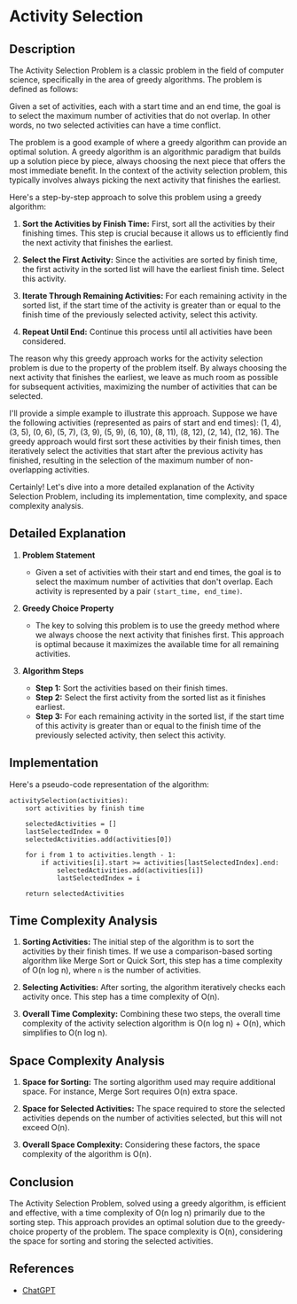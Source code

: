 # Activity Selection

## Description

The Activity Selection Problem is a classic problem in the field of computer science, specifically in the area of greedy algorithms. The problem is defined as follows:

Given a set of activities, each with a start time and an end time, the goal is to select the maximum number of activities that do not overlap. In other words, no two selected activities can have a time conflict.

The problem is a good example of where a greedy algorithm can provide an optimal solution. A greedy algorithm is an algorithmic paradigm that builds up a solution piece by piece, always choosing the next piece that offers the most immediate benefit. In the context of the activity selection problem, this typically involves always picking the next activity that finishes the earliest.

Here's a step-by-step approach to solve this problem using a greedy algorithm:

1. **Sort the Activities by Finish Time:** First, sort all the activities by their finishing times. This step is crucial because it allows us to efficiently find the next activity that finishes the earliest.

2. **Select the First Activity:** Since the activities are sorted by finish time, the first activity in the sorted list will have the earliest finish time. Select this activity.

3. **Iterate Through Remaining Activities:** For each remaining activity in the sorted list, if the start time of the activity is greater than or equal to the finish time of the previously selected activity, select this activity.

4. **Repeat Until End:** Continue this process until all activities have been considered.

The reason why this greedy approach works for the activity selection problem is due to the property of the problem itself. By always choosing the next activity that finishes the earliest, we leave as much room as possible for subsequent activities, maximizing the number of activities that can be selected.

I'll provide a simple example to illustrate this approach. Suppose we have the following activities (represented as pairs of start and end times): (1, 4), (3, 5), (0, 6), (5, 7), (3, 9), (5, 9), (6, 10), (8, 11), (8, 12), (2, 14), (12, 16). The greedy approach would first sort these activities by their finish times, then iteratively select the activities that start after the previous activity has finished, resulting in the selection of the maximum number of non-overlapping activities.

Certainly! Let's dive into a more detailed explanation of the Activity Selection Problem, including its implementation, time complexity, and space complexity analysis.

## Detailed Explanation

1. **Problem Statement**

    - Given a set of activities with their start and end times, the goal is to select the maximum number of activities that don't overlap. Each activity is represented by a pair `(start_time, end_time)`.

2. **Greedy Choice Property**

    - The key to solving this problem is to use the greedy method where we always choose the next activity that finishes first. This approach is optimal because it maximizes the available time for all remaining activities.

3. **Algorithm Steps**
    - **Step 1:** Sort the activities based on their finish times.
    - **Step 2:** Select the first activity from the sorted list as it finishes earliest.
    - **Step 3:** For each remaining activity in the sorted list, if the start time of this activity is greater than or equal to the finish time of the previously selected activity, then select this activity.

## Implementation

Here's a pseudo-code representation of the algorithm:

```pseudo
activitySelection(activities):
    sort activities by finish time

    selectedActivities = []
    lastSelectedIndex = 0
    selectedActivities.add(activities[0])

    for i from 1 to activities.length - 1:
        if activities[i].start >= activities[lastSelectedIndex].end:
            selectedActivities.add(activities[i])
            lastSelectedIndex = i

    return selectedActivities
```

## Time Complexity Analysis

1. **Sorting Activities:** The initial step of the algorithm is to sort the activities by their finish times. If we use a comparison-based sorting algorithm like Merge Sort or Quick Sort, this step has a time complexity of O(n log n), where `n` is the number of activities.

2. **Selecting Activities:** After sorting, the algorithm iteratively checks each activity once. This step has a time complexity of O(n).

3. **Overall Time Complexity:** Combining these two steps, the overall time complexity of the activity selection algorithm is O(n log n) + O(n), which simplifies to O(n log n).

## Space Complexity Analysis

1. **Space for Sorting:** The sorting algorithm used may require additional space. For instance, Merge Sort requires O(n) extra space.

2. **Space for Selected Activities:** The space required to store the selected activities depends on the number of activities selected, but this will not exceed O(n).

3. **Overall Space Complexity:** Considering these factors, the space complexity of the algorithm is O(n).

## Conclusion

The Activity Selection Problem, solved using a greedy algorithm, is efficient and effective, with a time complexity of O(n log n) primarily due to the sorting step. This approach provides an optimal solution due to the greedy-choice property of the problem. The space complexity is O(n), considering the space for sorting and storing the selected activities.

## References

-   [ChatGPT](https://chat.openai.com/share/3e1bf232-68ac-4049-8128-cdf2936672b0)
